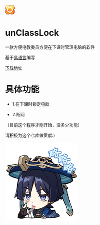 ![Icon](https://github.com/Lorry-San/unClassLock/blob/main/Icon.png)
# unClassLock

一款方便电教委员方便在下课时管理电脑的软件

基于[易语言](https://wwkp.lanzouv.com/izCxi2cyz8vi)编写

[下载地址](download.md)

# 具体功能

 - 1.在下课时锁定电脑
  
 - 2.断网

（目前这个程序才刚开始，没多少功能）

请积极为这个仓库做贡献:)

![Lorry-San](writer.png)
